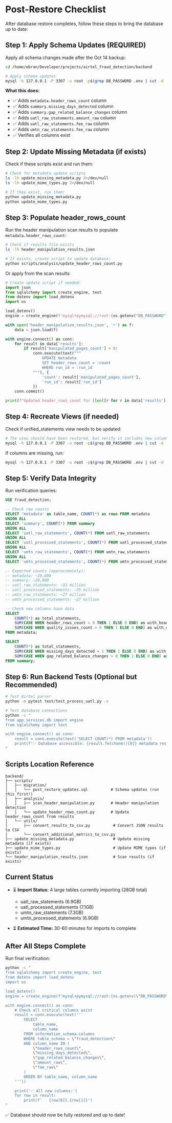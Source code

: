# Post-Restore Checklist

After database restore completes, follow these steps to bring the database up to date:

## Step 1: Apply Schema Updates (REQUIRED)

Apply all schema changes made after the Oct 14 backup:

```bash
cd /home/ebran/Developer/projects/airtel_fraud_detection/backend

# Apply schema updates
mysql -h 127.0.0.1 -P 3307 -u root -p$(grep DB_PASSWORD .env | cut -d '=' -f2) fraud_detection < scripts/migration/post_restore_updates.sql
```

**What this does:**
- ✅ Adds `metadata.header_rows_count` column
- ✅ Adds `summary.missing_days_detected` column
- ✅ Adds `summary.gap_related_balance_changes` column
- ✅ Adds `uatl_raw_statements.amount_raw` column
- ✅ Adds `uatl_raw_statements.fee_raw` column
- ✅ Adds `umtn_raw_statements.fee_raw` column
- ✅ Verifies all columns exist

## Step 2: Update Missing Metadata (if exists)

Check if these scripts exist and run them:

```bash
# Check for metadata update scripts
ls -lh update_missing_metadata.py 2>/dev/null
ls -lh update_mime_types.py 2>/dev/null

# If they exist, run them:
python update_missing_metadata.py
python update_mime_types.py
```

## Step 3: Populate header_rows_count

Run the header manipulation scan results to populate `metadata.header_rows_count`:

```bash
# Check if results file exists
ls -lh header_manipulation_results.json

# If exists, create script to update database:
python scripts/analysis/update_header_rows_count.py
```

Or apply from the scan results:

```python
# Create update script if needed:
import json
from sqlalchemy import create_engine, text
from dotenv import load_dotenv
import os

load_dotenv()
engine = create_engine(f'mysql+pymysql://root:{os.getenv("DB_PASSWORD")}@localhost:3307/fraud_detection')

with open('header_manipulation_results.json', 'r') as f:
    data = json.load(f)

with engine.connect() as conn:
    for result in data['results']:
        if result['manipulated_pages_count'] > 0:
            conn.execute(text("""
                UPDATE metadata
                SET header_rows_count = :count
                WHERE run_id = :run_id
            """), {
                'count': result['manipulated_pages_count'],
                'run_id': result['run_id']
            })
    conn.commit()

print(f"Updated header_rows_count for {len([r for r in data['results'] if r['manipulated_pages_count'] > 0])} statements")
```

## Step 4: Recreate Views (if needed)

Check if unified_statements view needs to be updated:

```bash
# The view should have been restored, but verify it includes new columns
mysql -h 127.0.0.1 -P 3307 -u root -p$(grep DB_PASSWORD .env | cut -d '=' -f2) fraud_detection -e "DESCRIBE unified_statements" | grep -E "missing_days|gap_related"
```

If columns are missing, run:

```bash
mysql -h 127.0.0.1 -P 3307 -u root -p$(grep DB_PASSWORD .env | cut -d '=' -f2) fraud_detection < migrations/update_unified_view.sql
```

## Step 5: Verify Data Integrity

Run verification queries:

```sql
USE fraud_detection;

-- Check row counts
SELECT 'metadata' as table_name, COUNT(*) as rows FROM metadata
UNION ALL
SELECT 'summary', COUNT(*) FROM summary
UNION ALL
SELECT 'uatl_raw_statements', COUNT(*) FROM uatl_raw_statements
UNION ALL
SELECT 'uatl_processed_statements', COUNT(*) FROM uatl_processed_statements
UNION ALL
SELECT 'umtn_raw_statements', COUNT(*) FROM umtn_raw_statements
UNION ALL
SELECT 'umtn_processed_statements', COUNT(*) FROM umtn_processed_statements;

-- Expected counts (approximately):
-- metadata: ~20,000
-- summary: ~20,000
-- uatl_raw_statements: ~32 million
-- uatl_processed_statements: ~35 million
-- umtn_raw_statements: ~27 million
-- umtn_processed_statements: ~27 million

-- Check new columns have data
SELECT
    COUNT(*) as total_statements,
    SUM(CASE WHEN header_rows_count > 0 THEN 1 ELSE 0 END) as with_header_issues,
    SUM(CASE WHEN quality_issues_count > 0 THEN 1 ELSE 0 END) as with_quality_issues
FROM metadata;

SELECT
    COUNT(*) as total_statements,
    SUM(CASE WHEN missing_days_detected = 1 THEN 1 ELSE 0 END) as with_missing_days,
    SUM(CASE WHEN gap_related_balance_changes > 0 THEN 1 ELSE 0 END) as with_gap_issues
FROM summary;
```

## Step 6: Run Backend Tests (Optional but Recommended)

```bash
# Test Airtel parser
python -m pytest test/test_process_uatl.py -v

# Test database connections
python -c "
from app.services.db import engine
from sqlalchemy import text

with engine.connect() as conn:
    result = conn.execute(text('SELECT COUNT(*) FROM metadata'))
    print(f'✅ Database accessible: {result.fetchone()[0]} metadata records')
"
```

## Scripts Location Reference

```
backend/
├── scripts/
│   ├── migration/
│   │   └── post_restore_updates.sql          # Schema updates (run this first!)
│   ├── analysis/
│   │   ├── scan_header_manipulation.py       # Header manipulation detection
│   │   └── update_header_rows_count.py       # Update header_rows_count from results
│   └── utils/
│       ├── convert_results_to_csv.py          # Convert JSON results to CSV
│       └── convert_additional_metrics_to_csv.py
├── update_missing_metadata.py                 # Update missing metadata (if exists)
├── update_mime_types.py                       # Update MIME types (if exists)
└── header_manipulation_results.json           # Scan results (if exists)
```

## Current Status

- ⏳ **Import Status:** 4 large tables currently importing (28GB total)
  - uatl_raw_statements (6.9GB)
  - uatl_processed_statements (7.1GB)
  - umtn_raw_statements (7.3GB)
  - umtn_processed_statements (6.9GB)

- ⏳ **Estimated Time:** 30-60 minutes for imports to complete

## After All Steps Complete

Run final verification:

```bash
python -c "
from sqlalchemy import create_engine, text
from dotenv import load_dotenv
import os

load_dotenv()
engine = create_engine(f'mysql+pymysql://root:{os.getenv(\"DB_PASSWORD\")}@localhost:3307/fraud_detection')

with engine.connect() as conn:
    # Check all critical columns exist
    result = conn.execute(text('''
        SELECT
            table_name,
            column_name
        FROM information_schema.columns
        WHERE table_schema = \"fraud_detection\"
        AND column_name IN (
            \"header_rows_count\",
            \"missing_days_detected\",
            \"gap_related_balance_changes\",
            \"amount_raw\",
            \"fee_raw\"
        )
        ORDER BY table_name, column_name
    '''))

    print('✅ All new columns:')
    for row in result:
        print(f'   {row[0]}.{row[1]}')
"
```

✅ Database should now be fully restored and up to date!

